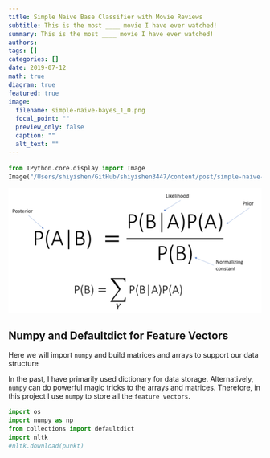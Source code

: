 ```yaml
---
title: Simple Naive Base Classifier with Movie Reviews
subtitle: This is the most ____ movie I have ever watched!
summary: This is the most ____ movie I have ever watched!
authors:
tags: []
categories: []
date: 2019-07-12
math: true
diagram: true
featured: true
image:
  filename: simple-naive-bayes_1_0.png
  focal_point: ""
  preview_only: false
  caption: ""
  alt_text: ""
---
```


```python
from IPython.core.display import Image
Image("/Users/shiyishen/GitHub/shiyishen3447/content/post/simple-naive-bayes/featured.png")
```
 
![png](simple-naive-bayes_files/simple-naive-bayes_1_0.png)
    
## Numpy and Defaultdict for Feature Vectors 
Here we will import `numpy` and build matrices and arrays to support our data structure 

In the past, I have primarily used dictionary for data storage. Alternatively, `numpy` can do powerful magic tricks to 
the arrays and matrices. Therefore, in this project I use `numpy` to store all the `feature vectors`.


```python
import os 
import numpy as np
from collections import defaultdict
import nltk 
#nltk.download(punkt)
```

